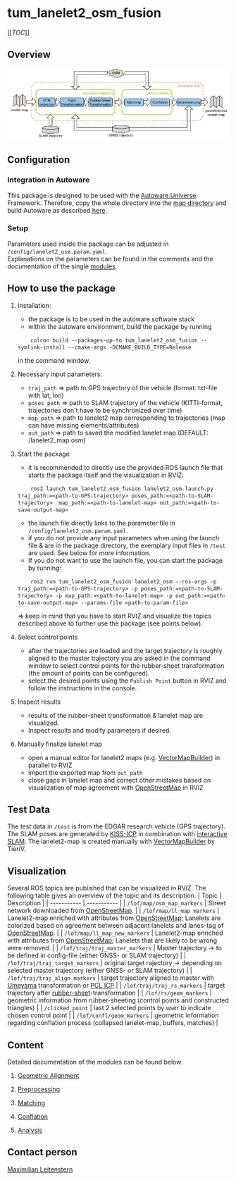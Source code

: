 # tum_lanelet2_osm_fusion

[[_TOC_]]

## Overview

![image](doc/img/conflation_tool.png)

## Configuration

### Integration in Autoware
This package is designed to be used with the [Autoware.Universe](https://github.com/autowarefoundation/autoware.universe) Framework.
Therefore, copy the whole directory into the [map directory](https://github.com/autowarefoundation/autoware.universe/tree/main/map) and build Autoware as described [here](https://autowarefoundation.github.io/autoware-documentation/main/installation/).

### Setup

Parameters used inside the package can be adjusted in `/config/lanelet2_osm.param.yaml`.\
Explanations on the parameters can be found in the comments and the documentation of the single [modules](#content).

## How to use the package

1. Installation:

   - the package is to be used in the autoware software stack
   - within the autoware environment, build the package by running

   ```shell
       colcon build --packages-up-to tum_lanelet2_osm_fusion --symlink-install --cmake-args -DCMAKE_BUILD_TYPE=Release
   ```

   in the command window.

2. Necessary input parameters:
   - `traj_path` => path to GPS trajectory of the vehicle (format: txt-file with lat, lon)
   - `poses_path` => path to SLAM trajectory of the vehicle (KITTI-format, trajectories don't have to be synchronized over time)
   - `map_path` => path to lanelet2 map corresponding to trajectories (map can have missing elements/attributes)
   - `out_path` => path to saved the modified lanelet map (DEFAULT: /lanelet2_map.osm)
3. Start the package

   - it is recommended to directly use the provided ROS launch file that starts the package itself and the visualization in RVIZ:

   ```shell
       ros2 launch tum_lanelet2_osm_fusion lanelet2_osm.launch.py traj_path:=<path-to-GPS-trajectory> poses_path:=<path-to-SLAM-trajectory>  map_path:=<path-to-lanelet-map> out_path:=<path-to-save-output-map>
   ```

   - the launch file directly links to the parameter file in `/config/lanelet2_osm.param.yaml`.
   - if you do not provide any input parameters when using the launch file & are in the package directory, the exemplary input files in `/test` are used. See below for more information.
   - If you do not want to use the launch file, you can start the package by running:

   ```shell
       ros2 run tum_lanelet2_osm_fusion lanelet2_osm --ros-args -p traj_path:=<path-to-GPS-trajectory> -p poses_path:=<path-to-SLAM-trajectory> -p map_path:=<path-to-lanelet-map> -p out_path:=<path-to-save-output-map> --params-file <path-to-param-file>
   ```

   => keep in mind that you have to start RVIZ and visualize the topics described above to further use the package (see points below).

4. Select control points
   - after the trajectories are loaded and the target trajectory is roughly aligned to the master trajectory you are asked in the command window to select control points for the rubber-sheet transformation (the amount of points can be configured).
   - select the desired points using the `Publish Point` button in RVIZ and follow the instructions in the console.
5. Inspect results
   - results of the rubber-sheet transformation & lanelet map are visualized.
   - Inspect results and modify parameters if desired.
6. Manually finalize lanelet map
   - open a manual editor for lanelet2 maps (e.g. [VectorMapBuilder](https://tools.tier4.jp/feature/vector_map_builder_ll2/)) in parallel to RVIZ
   - import the exported map from `out_path`
   - close gaps in lanelet map and correct other mistakes based on visualization of map agreement with [OpenStreetMap](openstreetmap.org/) in RVIZ

## Test Data

The test data in `/test` is from the EDGAR research vehicle (GPS trajectory). The SLAM poses are generated by [KISS-ICP](https://github.com/PRBonn/kiss-icp) in combination with [interactive SLAM](https://github.com/SMRT-AIST/interactive_slam). The lanelet2-map is created manually with [VectorMapBuilder](https://tools.tier4.jp/feature/vector_map_builder_ll2/) by TieriV.

## Visualization

Several ROS topics are published that can be visualized in RVIZ. The following table gives an overview of the topic and its description.
| Topic | Description |
| ----------- | ----------- |
| `/lof/map/osm_map_markers` | Street network downloaded from [OpenStreetMap](openstreetmap.org/). |
| `/lof/map/ll_map_markers` | Lanelet2-map enriched with attributes from [OpenStreetMap](openstreetmap.org/); Lanelets are colorized based on agreement between adjacent lanelets and lanes-tag of [OpenStreetMap](openstreetmap.org/). |
| `/lof/map/ll_map_new_markers` | Lanelet2-map enriched with attributes from [OpenStreetMap](openstreetmap.org/); Lanelets that are likely to be wrong were removed. |
| `/lof/traj/traj_master_markers` | Master trajectory -> to be defined in config-file (either GNSS- or SLAM trajectory) |
| `/lof/traj/traj_target_markers` | original target rajectory -> depending on selected master trajectory (either GNSS- or SLAM trajectory) |
| `/lof/traj/traj_align_markers` | target trajectory aligned to master with [Umeyama](https://web.stanford.edu/class/cs273/refs/umeyama.pdf) transformation or [PCL ICP](https://pointclouds.org/documentation/classpcl_1_1_iterative_closest_point.html) |
| `/lof/traj/traj_rs_markers` | target trajectory after [rubber-sheet](https://www.tandfonline.com/doi/abs/10.1559/152304085783915135)-transformation |
| `/lof/rs/geom_markers` | geometric information from rubber-sheeting (control points and constructed triangles) |
| `/clicked_point` | last 2 selected points by user to indicate chosen control point |
| `/lof/confl/geom_markers` | geometric information regarding conflation process (collapsed lanelet-map, buffers, matches) |

## Content

Detailed documentation of the modules can be found below.

1. [Geometric Alignment](doc/alignment.md)

2. [Preprocessing](doc/preprocessing.md)

3. [Matching](doc/matching.md)

4. [Conflation](doc/conflation.md)

5. [Analysis](doc/analysis.md)

## Contact person

[Maximilian Leitenstern](mailto:maxi.leitenstern@tum.de)
